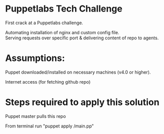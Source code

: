 # Puppetlabs Tech Challenge
First crack at a Puppetlabs challenge.

Automating installation of nginx and custom config file.  
Serving requests over specific port & delivering content of repo to agents.

# Assumptions:
Puppet downloaded/installed on necessary machines (v4.0 or higher).

Internet access (for fetching github repo)

# Steps required to apply this solution 
Puppet master pulls this repo

From terminal run "puppet apply <directory of downloaded file>/main.pp"
